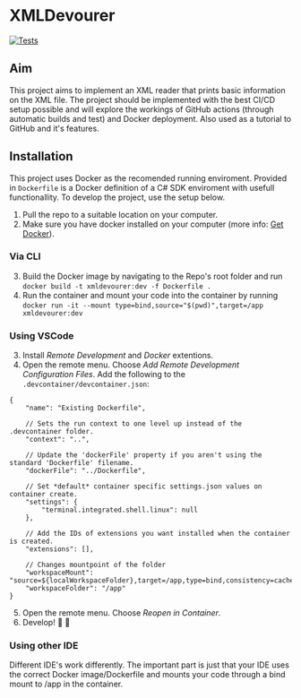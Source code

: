 # XMLDevourer

[![Tests](https://github.com/CrazySailing/XMLDevourer/actions/workflows/tests.yml/badge.svg?branch=main&event=push)](https://github.com/CrazySailing/XMLDevourer/actions/workflows/tests.yml)

## Aim
This project aims to implement an XML reader that prints basic information on the XML file. The project should be implemented with the best CI/CD setup possible and will explore the workings of GitHub actions (through automatic builds and test) and Docker deployment. Also used as a tutorial to GitHub and it's features.


## Installation
This project uses Docker as the recomended running enviroment. Provided in `Dockerfile` is a Docker definition of a C# SDK enviroment with usefull functionallity. To develop the project, use the setup below.

1. Pull the repo to a suitable location on your computer.
2. Make sure you have docker installed on your computer (more info: [Get Docker](https://docs.docker.com/get-docker/)).

### Via CLI
3. Build the Docker image by navigating to the Repo's root folder and run `docker build -t xmldevourer:dev -f Dockerfile .`
4. Run the container and mount your code into the container by running `docker run -it --mount type=bind,source="$(pwd)",target=/app xmldevourer:dev`

### Using VSCode

3. Install _Remote Development_ and _Docker_ extentions.
4. Open the remote menu. Choose _Add Remote Development Configuration Files_. Add the following to the `.devcontainer/devcontainer.json`:
``` jsonc
{
	"name": "Existing Dockerfile",

	// Sets the run context to one level up instead of the .devcontainer folder.
	"context": "..",

	// Update the 'dockerFile' property if you aren't using the standard 'Dockerfile' filename.
	"dockerFile": "../Dockerfile",

	// Set *default* container specific settings.json values on container create.
	"settings": { 
		"terminal.integrated.shell.linux": null
	},

	// Add the IDs of extensions you want installed when the container is created.
	"extensions": [], 

    // Changes mountpoint of the folder
	"workspaceMount": "source=${localWorkspaceFolder},target=/app,type=bind,consistency=cached",
	"workspaceFolder": "/app"
}
```

5. Open the remote menu. Choose _Reopen in Container_.
6. Develop! :champagne: :tada:


### Using other IDE
Different IDE's work differently. The important part is just that your IDE uses the correct Docker image/Dockerfile and mounts your code through a bind mount to /app in the container.
